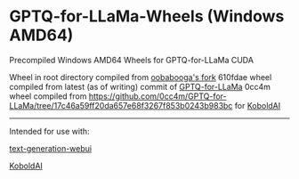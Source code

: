 # GPTQ-for-LLaMa-Wheels (Windows AMD64)
Precompiled Windows AMD64 Wheels for GPTQ-for-LLaMa CUDA

Wheel in root directory compiled from [oobabooga's fork](https://github.com/oobabooga/GPTQ-for-LLaMa)
610fdae wheel compiled from latest (as of writing) commit of [GPTQ-for-LLaMa](https://github.com/qwopqwop200/GPTQ-for-LLaMa/tree/cuda)
0cc4m wheel compiled from https://github.com/0cc4m/GPTQ-for-LLaMa/tree/17c46a59ff20da657e68f3267f853b0243b983bc for [KoboldAI](https://github.com/0cc4m/KoboldAI/tree/latestgptq)

--------------------------
Intended for use with:

[text-generation-webui](https://github.com/oobabooga/text-generation-webui)

[KoboldAI](https://github.com/0cc4m/KoboldAI/tree/latestgptq)
